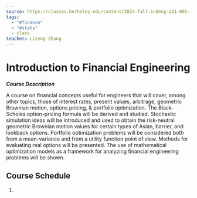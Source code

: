 ```yaml
---
source: https://classes.berkeley.edu/content/2024-fall-indeng-221-001-lec-001
tags:
  - "#finance"
  - "#stats"
  - class
teacher: Lizeng Zhang
---
```

# Introduction to Financial Engineering

___Course Description___

A course on financial concepts useful for engineers that will cover, among other topics, those of interest rates, present values, arbitrage, geometric Brownian motion, options pricing, & portfolio optimization. The Black-Scholes option-pricing formula will be derived and studied. Stochastic simulation ideas will be introduced and used to obtain the risk-neutral geometric Brownian motion values for certain types of Asian, barrier, and lookback options. Portfolio optimization problems will be considered both from a mean-variance and from a utility function point of view. Methods for evaluating real options will be presented. The use of mathematical optimization models as a framework for analyzing financial engineering problems will be shown.



## Course Schedule

1. 
